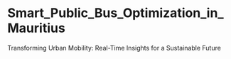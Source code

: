 # Smart_Public_Bus_Optimization_in_Mauritius
Transforming Urban Mobility: Real-Time Insights for a Sustainable Future
